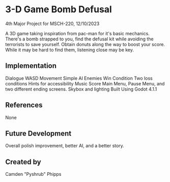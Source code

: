 # 3-D Game Bomb Defusal
4th Major Project for MSCH-220, 12/10/2023

A 3D game taking inspiration from pac-man for it's basic mechanics. There's a bomb strapped to you, find the defusal kit while avoiding the terrorists to save yourself. Obtain donuts along the way to boost your score. While it may be hard to find them, listening close may be key.

## Implementation
Dialogue
WASD Movement
Simple AI Enemies
Win Condition
Two loss conditions
Hints for accessibility
Music
Score
Main Menu, Pause Menu, and two different ending screens.
Skybox and lighting
Built Using Godot 4.1.1
## References
None
## Future Development
Overall polish improvement, better AI, and a better story.
## Created by
Camden "Pyshrub" Phipps
